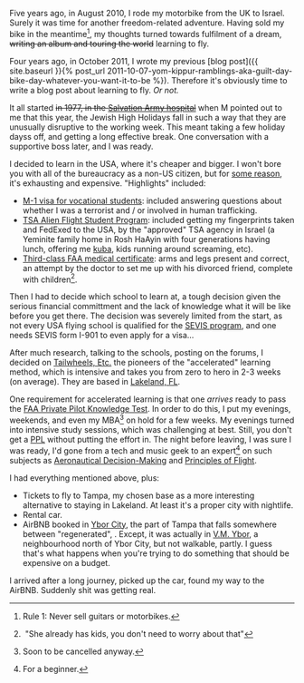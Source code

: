 ---
---
Five years ago, in August 2010, I rode my motorbike from the UK to
Israel.  Surely it was time for another freedom-related adventure.
Having sold my bike in the meantime[^bike], my thoughts turned towards
fulfilment of a dream, ~~writing an album and touring the world~~
learning to fly.

[^bike]: Rule 1: Never sell guitars or motorbikes.

Four years ago, in October 2011, I wrote my previous [blog post]({{
site.baseurl }}{% post_url
2011-10-07-yom-kippur-ramblings-aka-guilt-day-bike-day-whatever-you-want-it-to-be
%}). Therefore it's obviously time to write a blog post about learning
to fly. *Or not.*

It all started ~~in 1977, in the [Salvation Army
hospital](http://ezitis.myzen.co.uk/mothers.html)~~ when M pointed
out to me that this year, the Jewish High Holidays fall in such a way
that they are unusually disruptive to the working week. This meant
taking a few holiday dayss off, and getting a long effective break. One
conversation with a supportive boss later, and I was ready.

I decided to learn in the USA, where it's cheaper and bigger. I won't
bore you with all of the bureaucracy as a non-US citizen, but for [some
reason](https://www.youtube.com/watch?v=m8Uloqbxy_M), it's exhausting
and expensive. "Highlights" included:

* [M-1 visa for vocational
  students](https://travel.state.gov/content/visas/en/study-exchange/student.html):
  included answering questions about whether I was a terrorist and / or
  involved in human trafficking.
* [TSA Alien Flight Student
  Program](https://www.aopa.org/advocacy/pilots/alien-flight-training-program/aliens-and-non-us-citizens-seeking-flight-training):
  included getting my fingerprints taken and FedExed to the USA, by
  the "approved" TSA agency in Israel (a
    Yeminite family home in Rosh HaAyin with four generations having lunch,
    offering me [kuba](https://en.wikipedia.org/wiki/Kibbeh), kids
    running around screaming, etc).
* [Third-class FAA medical
  certificate](https://www.faa.gov/licenses_certificates/medical_certification/):
  arms and legs present and correct, an attempt by the doctor to set
  me up with his divorced friend, complete with children[^doctor].

[^doctor]: "She already has kids, you don't need to worry about that"

Then I had to decide which school to learn at, a tough decision given
the serious financial committment and the lack of knowledge what it will
be like before you get there. The decision was severely limited from the
start, as not every USA flying school is qualified for the [SEVIS
program](http://www.ice.gov/sevis), and one needs SEVIS form I-901 to
even apply for a visa...

After much research, talking to the schools,
posting on the forums, I decided on [Tailwheels,
Etc.](http://www.tailwheelsetc.com/) the pioneers of the "accelerated"
learning method, which is intensive and takes you from zero to hero in
2-3 weeks (on average). They are based in [Lakeland,
FL](https://www.faa.gov/regulations_policies/handbooks_manuals/aviation/phak/media/06_phak_ch4.pdf).

One requirement for accelerated learning is that
one *arrives* ready to pass the [FAA Private Pilot Knowledge
Test](https://www.faa.gov/pilots/become/knowledge/). In order to do
this, I put my evenings, weekends, and even my MBA[^mba] on hold for a
few weeks. My evenings turned into intensive study sessions, which
was challenging at best. Still, you don't get a
[PPL](https://en.wikipedia.org/wiki/Private_pilot_licence) without
putting the effort in. The night before leaving, I was sure I was ready,
I'd gone from a tech and music geek to an expert[^expert] on such
subjects as [Aeronautical
Decision-Making](https://www.faa.gov/regulations_policies/handbooks_manuals/aviation/phak/media/04_phak_ch2.pdf)
and [Principles of
Flight](https://www.faa.gov/regulations_policies/handbooks_manuals/aviation/phak/media/06_phak_ch4.pdf).

[^mba]: Soon to be cancelled anyway.
[^expert]: For a beginner.

I had everything mentioned above, plus:

* Tickets to fly to Tampa, my chosen base as a more interesting
  alternative to staying in Lakeland. At least it's a proper city with
  nightlife.
* Rental car.
* AirBNB booked in [Ybor City](https://yborcityonline.com/), the part of
  Tampa that falls somewhere between "regenerated", . Except, it was
  actually in [V.M. Ybor](http://www.vmybor.org/), a neighbourhood north
  of Ybor City, but not walkable, partly. I guess that's what happens
  when you're trying to do something that should be expensive on a budget.

I arrived after a long journey, picked up the car, found my way to the
AirBNB. Suddenly shit was getting real.

